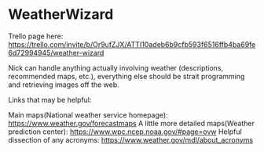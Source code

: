 # WeatherWizard

Trello page here: https://trello.com/invite/b/Or9ufZJX/ATTI10adeb6b9cfb593f6516ffb4ba69fe6d72994945/weather-wizard

Nick can handle anything actually involving weather (descriptions, recommended maps, etc.), everything else
should be strait programming and retrieving images off the web.

Links that may be helpful:

Main maps(National weather service homepage): https://www.weather.gov/forecastmaps
A little more detailed maps(Weather prediction center): https://www.wpc.ncep.noaa.gov/#page=ovw
Helpful dissection of any acronyms: https://www.weather.gov/mdl/about_acronyms
